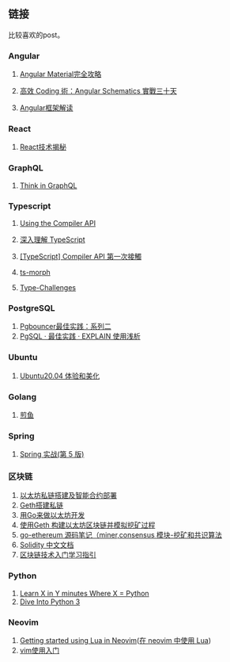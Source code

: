 ## 链接

比较喜欢的post。

### Angular

1. [Angular Material完全攻略](https://ithelp.ithome.com.tw/users/20020617/ironman/1263)

2. [高效 Coding 術：Angular Schematics 實戰三十天](https://ithelp.ithome.com.tw/users/20090728/ironman/2149)

3. [Angular框架解读](https://godbasin.github.io/front-end-playground/angular/deep-into-angular/angular-design-0-prestart.html#%E5%89%8D%E7%AB%AF%E6%A1%86%E6%9E%B6)

### React

1. [React技术揭秘](https://react.iamkasong.com/)

### GraphQL 

1. [Think in GraphQL](https://ithelp.ithome.com.tw/users/20111997/ironman/1878)

### Typescript

1. [Using the Compiler API](https://github.com/Microsoft/TypeScript/wiki/Using-the-Compiler-API)

2. [深入理解 TypeScript](https://jkchao.github.io/typescript-book-chinese/#why)

3. [\[TypeScript\] Compiler API 第一次接觸](https://blog.kevinyang.net/2018/08/17/typescript-compiler/)

4. [ts-morph](https://ts-morph.com/)

5. [Type-Challenges](https://wangtunan.github.io/blog/typescript/challenge.html#%E4%BB%8B%E7%BB%8D)

### PostgreSQL

1. [Pgbouncer最佳实践：系列二](https://www.freeaihub.com/post/102283.html)
2. [PgSQL · 最佳实践 · EXPLAIN 使用浅析](http://mysql.taobao.org/monthly/2018/11/06/)

### Ubuntu

1. [Ubuntu20.04 体验和美化](https://www.cnblogs.com/woshimrf/p/ubuntu20-04.html)

### Golang

1. [煎鱼](https://eddycjy.com/)

### Spring

1. [Spring 实战(第 5 版)](https://potoyang.gitbook.io/spring-in-action-v5/)


### 区块链

1. [以太坊私链搭建及智能合约部署](https://bolenzhang.github.io/2018/04/29/%e4%bb%a5%e5%a4%aa%e5%9d%8a%e7%a7%81%e9%93%be%e6%90%ad%e5%bb%ba%e5%8f%8a%e6%99%ba%e8%83%bd%e5%90%88%e7%ba%a6%e9%83%a8%e7%bd%b2/)
2. [Geth搭建私链](https://donaldhan.github.io/blockchain/2020/05/19/Geth%e6%90%ad%e5%bb%ba%e7%a7%81%e9%93%be.html)
3. [用Go来做以太坊开发](https://goethereumbook.org/zh/)
4. [使用Geth 构建以太坊区块链并模拟挖矿过程](https://www.cnblogs.com/soowin/p/14330108.html)
5. [go-ethereum 源码笔记（miner,consensus 模块-挖矿和共识算法](https://knarfeh.com/2018/03/10/go-ethereum%20%E6%BA%90%E7%A0%81%E7%AC%94%E8%AE%B0%EF%BC%88miner,%20consensus%20%E6%A8%A1%E5%9D%97-%E6%8C%96%E7%9F%BF%E5%92%8C%E5%85%B1%E8%AF%86%E7%AE%97%E6%B3%95%EF%BC%89/)
6. [Solidity 中文文档](https://learnblockchain.cn/docs/solidity/)
7. [区块链技术入门学习指引](https://learnblockchain.cn/2018/01/11/guide/)

### Python

1. [Learn X in Y minutes Where X = Python](https://learnxinyminutes.com/docs/python/)
2. [Dive Into Python 3](https://diveintopython3.net/)

### Neovim

1. [Getting started using Lua in Neovim](https://github.com/nanotee/nvim-lua-guide)([在 neovim 中使用 Lua](https://github.com/glepnir/nvim-lua-guide-zh))
2. [vim使用入门](https://www.zhaixue.cc/vim/vim-intro.html)
